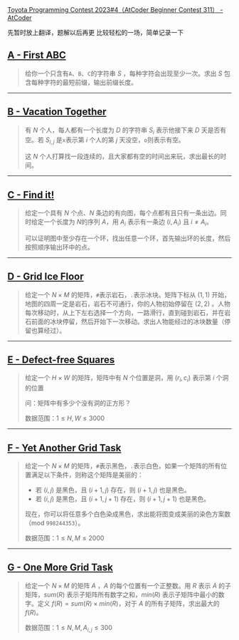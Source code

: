 [Toyota Programming Contest 2023#4（AtCoder Beginner Contest 311） - AtCoder](https://atcoder.jp/contests/abc311)

先暂时放上翻译，题解以后再更
比较轻松的一场，简单记录一下

## [A - First ABC](https://atcoder.jp/contests/abc311/tasks/abc311_a)

> 给你一个只含有`A`、`B`、`C`的字符串 $S$ ，每种字符会出现至少一次。求出 $S$ 包含每种字符的最短前缀，输出前缀长度。

---

## [B - Vacation Together](https://atcoder.jp/contests/abc311/tasks/abc311_b)

> 有 $N$ 个人，每人都有一个长度为 $D$ 的字符串 $S_i$ 表示他接下来 $D$ 天是否有空。若 $S_{i,j}$ 是`x`表示第 $i$ 个人的第 $j$ 天没空，`o`则表示有空。
>
> 这 $N$ 个人打算找一段连续的，且大家都有空的时间出来玩，求出最长的时间。

---

## [C - Find it!](https://atcoder.jp/contests/abc311/tasks/abc311_c)

> 给定一个具有 $N$ 个点、$N$ 条边的有向图，每个点都有且只有一条出边。同时给定一个长度为 $N$的序列 $A$，用 $A_i$ 表示有一条边 $(i, A_i)$ 且 $i ≠ A_i$。
>
> 可以证明图中至少存在一个环，找出任意一个环，首先输出环的长度，然后按照顺序输出环中的点。

---

## [D - Grid Ice Floor](https://atcoder.jp/contests/abc311/tasks/abc311_d)

> 给定一个 $N \times M$ 的矩阵，`#`表示岩石，`.`表示冰块。矩阵下标从 $(1, 1)$ 开始，地图的四周一定是岩石，岩石不可通行，你的人物初始停留在 $(2, 2)$ 。人物每次移动时，从上下左右选择一个方向，一路滑行，直到碰到岩石，并在岩石前面的冰块停留，然后开始下一次移动。求出人物能经过的冰块数量（停留也算经过）。

---

## [E - Defect-free Squares](https://atcoder.jp/contests/abc311/tasks/abc311_e)

> 给定一个 $H \times W$ 的矩阵，矩阵中有 $N$ 个位置是洞，用 $(r_i, c_i)$ 表示第 $i$ 个洞的位置
>
> 问：矩阵中有多少个没有洞的正方形？
>
> 数据范围：$1 ≤ H,W ≤ 3000$

---

## [F - Yet Another Grid Task](https://atcoder.jp/contests/abc311/tasks/abc311_f)

> 给定一个 $N \times M$ 的矩阵，`#`表示黑色，`.`表示白色，如果一个矩阵的所有位置满足以下条件，则称这个矩阵是美丽的：
>
> - 若 $(i, j)$ 是黑色，且 $(i+1, j)$ 存在，则 $(i+1, j)$ 也是黑色。
> - 若 $(i, j)$ 是黑色，且 $(i+1, j+1)$ 存在，则 $(i+1, j+1)$ 也是黑色。
>
> 现在，你可以将任意多个白色染成黑色，求出能将图变成美丽的染色方案数（mod `998244353`）。
>
> 数据范围：$1≤N,M≤2000$

---

## [G - One More Grid Task](https://atcoder.jp/contests/abc311/tasks/abc311_g)

> 给定一个 $N \times M$ 的矩阵 $A$ ，$A$ 的每个位置有一个正整数。用 $R$ 表示 $A$ 的子矩阵，$sum(R)$ 表示子矩阵所有数字之和，$min(R)$ 表示子矩阵中最小的数字。定义 $f(R) = sum(R) \times min(R)$，对于 $A$ 的所有子矩阵，求出最大的 $f(R)$。
>
> 数据范围：$1≤N,M,A_{i,j}≤300$

